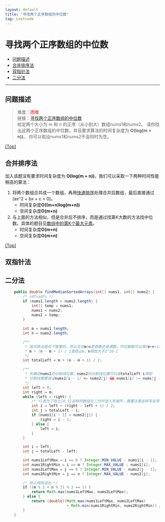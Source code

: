 ```yaml
---
layout: default
title: "寻找两个正序数组的中位数"
tag: Leetcode
---
```


# <a name="top"></a>寻找两个正序数组的中位数

* [问题描述](#anchor1)
* [合并排序法](#anchor2)
* [双指针法](#anchor3)
* [二分法](#anchor4)

***

## <a name="anchor1"></a>问题描述

> 难度：<font color="red">困难</font>  
> 链接：[寻找两个正序数组的中位数](https://leetcode-cn.com/problems/median-of-two-sorted-arrays/)   
> 给定两个大小为 m 和 n 的正序（从小到大）数组<span class="inline_code_block">nums1</span>和<span class="inline_code_block">nums2</span>。
> 请你找出这两个正序数组的中位数，并且要求算法的时间复杂度为 **O(log(m + n))**。
> 你可以假设<span class="inline_code_block">nums1</span>和<span class="inline_code_block">nums2</span>不会同时为空。

[[Top]](#top)

## <a name="anchor2"></a>合并排序法  

加入该题没有要求时间复杂度为 **O(log(m + n))**，我们可以采取一下两种时间性能稍高的算法：
1. 将两个数组合并成一个数组，再用[快速排序](https://www.jianshu.com/p/a68f72278f8f)处理合并后数组，最后直接通过\(ax^2 + bx + c = 0\)。
   * 时间复杂度**O((m+n)log(m+n))**
   * 空间复杂度**O(m+n)**
2. 与上面的方法相似，但是合并后不排序，而是通过找第K大数的方法找中位数。具体的题目见[数组中的第K个最大元素](https://leetcode-cn.com/problems/kth-largest-element-in-an-array/)。
   * 时间复杂度**O(m+n)**
   * 空间复杂度**O(m+n)**

[[Top]](#top)

## <a name="anchor3"></a>双指针法



## <a name="anchor4"></a>二分法

``` java
	public double findMedianSortedArrays(int[] nums1, int[] nums2) {
		/* sdfsadfs */
		if (nums1.length > nums2.length) {
			int[] temp = nums1;
			nums1 = nums2;
			nums2 = temp;
		}
		
		int m = nums1.length;
		int n = nums2.length;

		/**
		 * 因为除法是向下取整的，所以无论m+n是奇数还是偶数，中位数都可以用(m+n+1)/2表示
		 * m + (n - m + 1) / 2是防止m，n相加大于2^16-1
		 */
		int totalLeft = m + (n - m + 1) / 2;

		/**
		 * 先确定nums1的分割线位置，nums2的分割线位置可以由totalLeft-i得到
		 * 分割线需要保证nums1[i - 1] <= nums2[j] && nums1[i] >= nums[j - 1]
		 */
		int left = 0;
		int right = m;
		while (left < right) {
			/* +1是为了防止[0,1]这样的数组在二分时进入死循环，需要注意这样写会导致到不了数组的0号位置 */
			int i = left + (right - left + 1) / 2;
			int j = totalLeft - i;
			if (nums1[i - 1] > nums2[j]) {
				right = i - 1;
			} else {
				left = i;
			}
		}

		int i = left;
		int j = totalLeft - left;

		int nums1LeftMax = i == 0 ? Integer.MIN_VALUE : nums1[i - 1];
		int nums1RightMin = i == m ? Integer.MAX_VALUE : nums1[i];
		int nums2LeftMax = j == 0 ? Integer.MIN_VALUE : nums2[j - 1];
		int nums2RightMin = j == n ? Integer.MAX_VALUE : nums2[j];

		/* 防止相加溢出 */
		if ((m % 2 + n % 2) % 2 == 1) {
			return Math.max(nums1LeftMax, nums2LeftMax);
		} else {
			return (double)(Math.max(nums1LeftMax, nums2LeftMax) 
							+ Math.min(nums1RightMin, nums2RightMin)) / 2;
		}
	}
```

